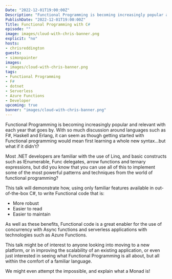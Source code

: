 ```yaml
---
Date: "2022-12-01T19:00:00Z"
Description: "Functional Programming is becoming increasingly popular and relevant with each year that goes by. With so much discussion around languages such as F#, Haskell and Erlang, it can seem as though getting started with Functional programming would mean first learning a whole new syntax...but what if it didn't?"
PublishDate: "2022-12-01T19:00:00Z"
Title: Functional Programming with C#
episode: ""
image: images/cloud-with-chris-banner.png
explicit: "no"
hosts:
- chrisreddington
guests:
- simonpainter
images:
- images/cloud-with-chris-banner.png
tags:
- Functional Programming
- F#
- dotnet
- Serverless
- Azure Functions
- Developer
upcoming: true
banner: "images/cloud-with-chris-banner.png"
---
```

Functional Programming is becoming increasingly popular and relevant with each year that goes by. With so much discussion around languages such as F#, Haskell and Erlang, it can seem as though getting started with Functional programming would mean first learning a whole new syntax...but what if it didn't?

Most .NET developers are familiar with the use of Linq, and basic constructs such as IEnumerable, Func delegates, arrow functions and ternary expressions, but did you know that you can use all of this to implement some of the most powerful patterns and techniques from the world of functional programming?

This talk will demonstrate how, using only familiar features available in out-of-the-box C#, to write Functional code that is:

- More robust
- Easier to read
- Easier to maintain

As well as these benefits, Functional code is a great enabler for the use of concurrency with Async functions and serverless applications with technologies such as Azure Functions.

This talk might be of interest to anyone looking into moving to a new platform, or in improving the scalability of an existing application, or even just interested in seeing what Functional Programming is all about, but all within the comfort of a familiar language.

We might even attempt the impossible, and explain what a Monad is!
